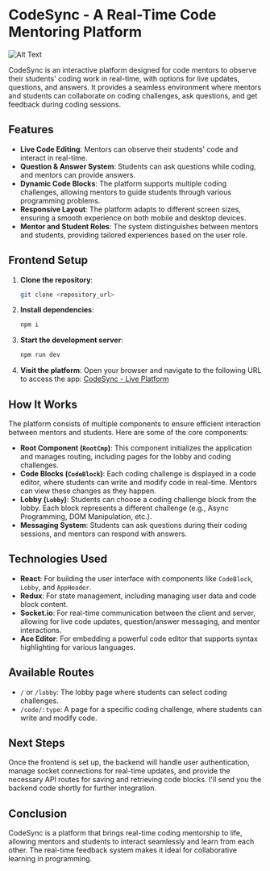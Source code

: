 # CodeSync - A Real-Time Code Mentoring Platform
![Alt Text](src/assets/img/code-icon.png.jpg)

CodeSync is an interactive platform designed for code mentors to observe their students' coding work in real-time, with options for live updates, questions, and answers. It provides a seamless environment where mentors and students can collaborate on coding challenges, ask questions, and get feedback during coding sessions.

## Features

- **Live Code Editing**: Mentors can observe their students' code and interact in real-time.
- **Question & Answer System**: Students can ask questions while coding, and mentors can provide answers.
- **Dynamic Code Blocks**: The platform supports multiple coding challenges, allowing mentors to guide students through various programming problems.
- **Responsive Layout**: The platform adapts to different screen sizes, ensuring a smooth experience on both mobile and desktop devices.
- **Mentor and Student Roles**: The system distinguishes between mentors and students, providing tailored experiences based on the user role.

## Frontend Setup

1. **Clone the repository**:
    ```bash
    git clone <repository_url>
    ```

2. **Install dependencies**:
    ```bash
    npm i
    ```

3. **Start the development server**:
    ```bash
    npm run dev
    ```

4. **Visit the platform**: Open your browser and navigate to the following URL to access the app:
    [CodeSync - Live Platform](https://codesync-71hs.onrender.com)

## How It Works

The platform consists of multiple components to ensure efficient interaction between mentors and students. Here are some of the core components:

- **Root Component (`RootCmp`)**: This component initializes the application and manages routing, including pages for the lobby and coding challenges.
- **Code Blocks (`CodeBlock`)**: Each coding challenge is displayed in a code editor, where students can write and modify code in real-time. Mentors can view these changes as they happen.
- **Lobby (`Lobby`)**: Students can choose a coding challenge block from the lobby. Each block represents a different challenge (e.g., Async Programming, DOM Manipulation, etc.).
- **Messaging System**: Students can ask questions during their coding sessions, and mentors can respond with answers.

## Technologies Used

- **React**: For building the user interface with components like `CodeBlock`, `Lobby`, and `AppHeader`.
- **Redux**: For state management, including managing user data and code block content.
- **Socket.io**: For real-time communication between the client and server, allowing for live code updates, question/answer messaging, and mentor interactions.
- **Ace Editor**: For embedding a powerful code editor that supports syntax highlighting for various languages.

## Available Routes

- `/` or `/lobby`: The lobby page where students can select coding challenges.
- `/code/:type`: A page for a specific coding challenge, where students can write and modify code.


## Next Steps

Once the frontend is set up, the backend will handle user authentication, manage socket connections for real-time updates, and provide the necessary API routes for saving and retrieving code blocks. I'll send you the backend code shortly for further integration.

## Conclusion

CodeSync is a platform that brings real-time coding mentorship to life, allowing mentors and students to interact seamlessly and learn from each other. The real-time feedback system makes it ideal for collaborative learning in programming.